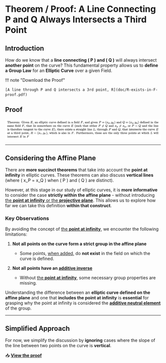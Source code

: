 # Theorem / Proof: A Line Connecting P and Q Always Intersects a Third Point

## **Introduction**

How do we know that a **line connecting \( P \) and \( Q \)** will always intersect **another point** on the curve? This fundamental property allows us to **define a Group Law** for an **Elliptic Curve** over a given Field.

!!! note "Download the Proof"

    [A line through P and Q intersects a 3rd point, R](doc/R-exists-in-F-proof.pdf)

## **Proof**

![abstract representation of sets, groups, rings and fields in Elliptic Curve](img/line-connecting-P-and-Q-will-always-intersect-another-point.png)

---

## **Considering the Affine Plane**

There are **more succinct theorems** that take into account the **point at infinity** in elliptic curves. These theorems can also discuss **vertical lines** (where \( x_P = x_Q \) when \( P \) and \( Q \) are distinct).

However, at this stage in our study of elliptic curves, it is **more informative** to consider the case **strictly within the affine plane** - without introducing [the **point at infinity** or the **projective plane**](projective-plane.md). This allows us to explore how far we can take this definition **within that construct**.

### **Key Observations**

By avoiding the concept of [the **point at infinity**](projective-plane.md), we encounter the following limitations:

1. **Not all points on the curve form a strict group in the affine plane**

   - Some points, [when added](adding-doubling-points.md), do **not exist** in the field on which the curve is defined.

2. **Not all points have an [additive inverse](additive-inverse.md)**
   - Without [the **point at infinity**](projective-plane.md), some necessary group properties are missing.

Understanding the difference between an **elliptic curve defined on the affine plane** and one that **includes the point at infinity** is **essential** for grasping why the point at infinity is considered the **[additive neutral element](projective-plane.md)** of the group.

---

## **Simplified Approach**

For now, we simplify the discussion by **ignoring** cases where the slope of the line between two points on the curve is **vertical**.

📥 **[View the proof](doc/R-exists-in-F-proof.pdf)**
